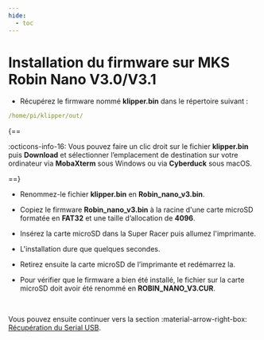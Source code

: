 ```yaml
---
hide:
  - toc
---
```


# Installation du firmware sur MKS Robin Nano V3.0/V3.1

- Récupérez le firmware nommé **klipper.bin** dans le répertoire suivant :

``` yaml
/home/pi/klipper/out/
```

{==

:octicons-info-16: Vous pouvez faire un clic droit sur le fichier **klipper.bin** puis **Download** et sélectionner l’emplacement de destination sur votre ordinateur via **MobaXterm** sous Windows ou via **Cyberduck** sous macOS.

==}

- Renommez-le fichier **klipper.bin** en **Robin_nano_v3.bin**.

- Copiez le firmware **Robin_nano_v3.bin** à la racine d'une carte microSD formatée en **FAT32** et une taille d’allocation de **4096**.

- Insérez la carte microSD dans la Super Racer puis allumez l'imprimante.

- L'installation dure que quelques secondes.

- Retirez ensuite la carte microSD de l’imprimante et redémarrez la.

- Pour vérifier que le firmware a bien été installé, le fichier sur la carte microSD doit avoir été renommé en **ROBIN_NANO_V3.CUR**.

<br />

Vous pouvez ensuite continuer vers la section :material-arrow-right-box: [Récupération du Serial USB](../configurations/recuperation-du-serial-usb.md).
